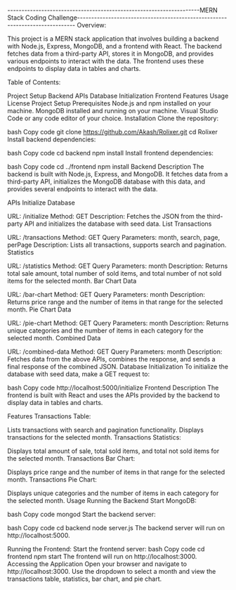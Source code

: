 --------------------------------------------------------------------MERN Stack Coding Challenge-----------------------------------------------------------------------------
Overview:

This project is a MERN stack application that involves building a backend with Node.js, Express, MongoDB, and a frontend with React. The backend fetches data from a third-party API, stores it in MongoDB, and provides various endpoints to interact with the data. The frontend uses these endpoints to display data in tables and charts.

Table of Contents:

Project Setup
Backend
APIs
Database Initialization
Frontend
Features
Usage
License
Project Setup
Prerequisites
Node.js and npm installed on your machine.
MongoDB installed and running on your machine.
Visual Studio Code or any code editor of your choice.
Installation
Clone the repository:

bash
Copy code
git clone https://github.com/Akash/Rolixer.git
cd Rolixer
Install backend dependencies:

bash
Copy code
cd backend
npm install
Install frontend dependencies:

bash
Copy code
cd ../frontend
npm install
Backend
Description
The backend is built with Node.js, Express, and MongoDB. It fetches data from a third-party API, initializes the MongoDB database with this data, and provides several endpoints to interact with the data.

APIs
Initialize Database

URL: /initialize
Method: GET
Description: Fetches the JSON from the third-party API and initializes the database with seed data.
List Transactions

URL: /transactions
Method: GET
Query Parameters: month, search, page, perPage
Description: Lists all transactions, supports search and pagination.
Statistics

URL: /statistics
Method: GET
Query Parameters: month
Description: Returns total sale amount, total number of sold items, and total number of not sold items for the selected month.
Bar Chart Data

URL: /bar-chart
Method: GET
Query Parameters: month
Description: Returns price range and the number of items in that range for the selected month.
Pie Chart Data

URL: /pie-chart
Method: GET
Query Parameters: month
Description: Returns unique categories and the number of items in each category for the selected month.
Combined Data

URL: /combined-data
Method: GET
Query Parameters: month
Description: Fetches data from the above APIs, combines the response, and sends a final response of the combined JSON.
Database Initialization
To initialize the database with seed data, make a GET request to:

bash
Copy code
http://localhost:5000/initialize
Frontend
Description
The frontend is built with React and uses the APIs provided by the backend to display data in tables and charts.

Features
Transactions Table:

Lists transactions with search and pagination functionality.
Displays transactions for the selected month.
Transactions Statistics:

Displays total amount of sale, total sold items, and total not sold items for the selected month.
Transactions Bar Chart:

Displays price range and the number of items in that range for the selected month.
Transactions Pie Chart:

Displays unique categories and the number of items in each category for the selected month.
Usage
Running the Backend
Start MongoDB:

bash
Copy code
mongod
Start the backend server:

bash
Copy code
cd backend
node server.js
The backend server will run on http://localhost:5000.

Running the Frontend:
Start the frontend server:
bash
Copy code
cd frontend
npm start
The frontend will run on http://localhost:3000.
Accessing the Application
Open your browser and navigate to http://localhost:3000.
Use the dropdown to select a month and view the transactions table, statistics, bar chart, and pie chart.
